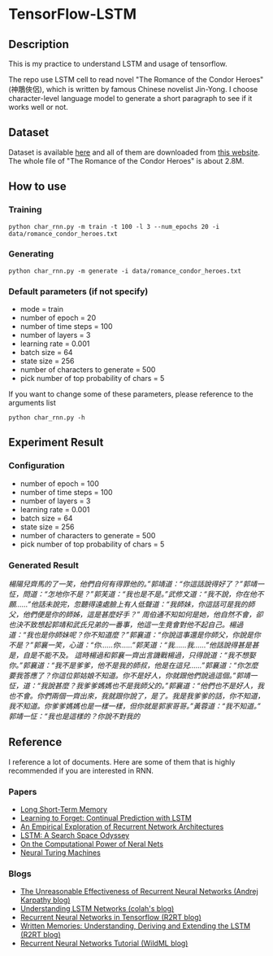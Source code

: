 # TensorFlow-LSTM 

## Description   
This is my practice to understand LSTM and usage of tensorflow. 

The repo use LSTM cell to read novel "The Romance of the Condor Heroes" (神鵰俠侶), which is written by famous Chinese novelist Jin-Yong. I choose character-level language model to generate a short paragraph to see if it works well or not.  

## Dataset
Dataset is available [here](https://drive.google.com/open?id=0BxIKcHMvdD_UR2d3TG51MmM3NDg) and all of them are downloaded from [this website](http://98book.com/books/novelbook_99970.html). The whole file of "The Romance of the Condor Heroes" is about 2.8M.

## How to use  

### Training   

```
python char_rnn.py -m train -t 100 -l 3 --num_epochs 20 -i data/romance_condor_heroes.txt
```
### Generating

```
python char_rnn.py -m generate -i data/romance_condor_heroes.txt
```

### Default parameters (if not specify)
* mode = train  
* number of epoch = 20
* number of time steps = 100  
* number of layers = 3  
* learning rate = 0.001  
* batch size = 64  
* state size = 256  
* number of characters to generate = 500  
* pick number of top probability of chars = 5  

If you want to change some of these parameters, please reference to the arguments list   

```
python char_rnn.py -h 
```


## Experiment Result  
### Configuration  
* number of epoch = 100  
* number of time steps = 100  
* number of layers = 3  
* learning rate = 0.001  
* batch size = 64  
* state size = 256  
* number of characters to generate = 500  
* pick number of top probability of chars = 5  

### Generated Result  

*楊陽兒齊馬的了一笑，他們自何有得罪他的。”郭靖道：“你這話說得好了？”郭靖一怔，問道：“怎地你不是？”郭芙道：“我也是不是。”武修文道：“我不說，你在他不願……”他話未說完，忽聽得遠處臉上有人低聲道：“我師妹，你這話可是我的師父，他們便是你的師姊，這是甚麼好手？” 周伯通不知如何是她，他自然不會，卻也決不致想起郭靖和武氏兄弟的一番事，他這一生竟會對他不起自己。楊過道：“我也是你師妹呢？你不知道麼？”郭襄道：“你說這事還是你師父，你說是你不是？”郭襄一笑，心道：“你……你……”郭芙道：“我……我……”他話說得甚是甚是，自是不能不及。 這時楊過和郭襄一齊出言譏戰楊過，只得說道：“我不想娶你。”郭襄道：“我不是爹爹，他不是我的師叔，他是在這兒……”郭襄道：“你怎麼要我答應了？你這位郭姑娘不知道。你不是好人，你就跟他們說過這個。”郭靖一怔，道：“我說甚麼？我爹爹媽媽也不是我師父的。”郭襄道：“他們也不是好人，我也不會。你們兩個一齊出來，我就跟你說了，是了。我是我爹爹的話，你不知道，我不知道。你爹爹媽媽也是一樣一樣，但你就是郭家哥哥。”黃蓉道：“我不知道。” 郭靖一怔：“我也是這樣的？你說不對我的*


## Reference  
I reference a lot of documents. Here are some of them that is highly recommended if you are interested in RNN.

### Papers
* [Long Short-Term Memory][1]  
* [Learning to Forget: Continual Prediction with LSTM][2]  
* [An Empirical Exploration of Recurrent Network Architectures][3]  
* [LSTM: A Search Space Odyssey][4]  
* [On the Computational Power of Neral Nets][5]  
* [Neural Turing Machines][6]  

### Blogs
* [The Unreasonable Effectiveness of Recurrent Neural Networks (Andrej Karpathy blog)][7]  
* [Understanding LSTM Networks (colah's blog)][8]  
* [Recurrent Neural Networks in Tensorflow (R2RT blog)][9]  
* [Written Memories: Understanding, Deriving and Extending the LSTM (R2RT blog)][10]  
* [Recurrent Neural Networks Tutorial (WildML blog)][11]

[1]: http://isle.illinois.edu/sst/meetings/2015/hochreiter-lstm.pdf
[2]: http://citeseerx.ist.psu.edu/viewdoc/download?doi=10.1.1.55.5709&rep=rep1&type=pdf 
[3]: http://jmlr.org/proceedings/papers/v37/jozefowicz15.pdf 
[4]: https://arxiv.org/abs/1503.04069 
[5]: http://binds.cs.umass.edu/papers/1995_Siegelmann_JComSysSci.pdf 
[6]: https://arxiv.org/pdf/1410.5401.pdf

[7]: http://karpathy.github.io/2015/05/21/rnn-effectiveness/
[8]: http://colah.github.io/posts/2015-08-Understanding-LSTMs/
[9]: http://r2rt.com/recurrent-neural-networks-in-tensorflow-ii.html
[10]: http://r2rt.com/written-memories-understanding-deriving-and-extending-the-lstm.html
[11]: http://www.wildml.com/2015/09/recurrent-neural-networks-tutorial-part-1-introduction-to-rnns
